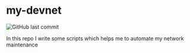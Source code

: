 # my-devnet
![GitHub last commit](https://img.shields.io/github/last-commit/shaspen/my-devnet)

In this repo I write some scripts which helps me to automate my network maintenance
